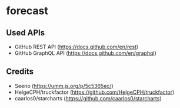 # forecast

## Used APIs

- GitHub REST API (https://docs.github.com/en/rest)
- GitHub GraphQL API (https://docs.github.com/en/graphql)

## Credits

- Seeno (https://umm.js.org/p/5c5365ec/)
- HelgeCPH/truckfactor (https://github.com/HelgeCPH/truckfactor)
- caarlos0/starcharts (https://github.com/caarlos0/starcharts)